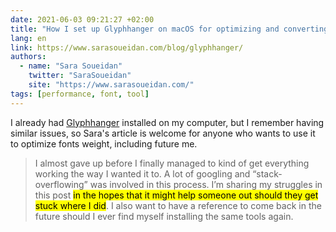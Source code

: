 ```yaml
---
date: 2021-06-03 09:21:27 +02:00
title: "How I set up Glyphhanger on macOS for optimizing and converting font files for the Web"
lang: en
link: https://www.sarasoueidan.com/blog/glyphhanger/
authors:
  - name: "Sara Soueidan"
    twitter: "SaraSoueidan"
    site: "https://www.sarasoueidan.com/"
tags: [performance, font, tool]
---
```


I already had [Glyphhanger](https://github.com/zachleat/glyphhanger) installed on my computer, but I remember having similar issues, so Sara's article is welcome for anyone who wants to use it to optimize fonts weight, including future me.

> I almost gave up before I finally managed to kind of get everything working the way I wanted it to. A lot of googling and “stack-overflowing” was involved in this process. I’m sharing my struggles in this post <mark>in the hopes that it might help someone out should they get stuck where I did</mark>. I also want to have a reference to come back in the future should I ever find myself installing the same tools again.
